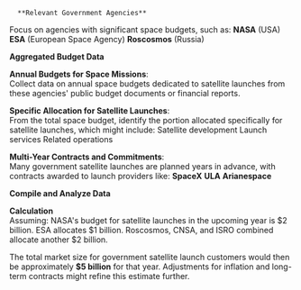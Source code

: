       **Relevant Government Agencies**  
Focus on agencies with significant space budgets, such as:
**NASA** (USA)
**ESA** (European Space Agency)
**Roscosmos** (Russia)

**Aggregated Budget Data**

**Annual Budgets for Space Missions**:  
  Collect data on annual space budgets dedicated to satellite launches from these agencies' public budget documents or financial reports.

**Specific Allocation for Satellite Launches**:  
  From the total space budget, identify the portion allocated specifically for satellite launches, which might include:
 Satellite development
 Launch services
 Related operations

**Multi-Year Contracts and Commitments**:  
  Many government satellite launches are planned years in advance, with contracts awarded to launch providers like:
 **SpaceX**
 **ULA**
 **Arianespace**

**Compile and Analyze Data**

**Calculation**  
Assuming:
NASA's budget for satellite launches in the upcoming year is $2 billion.
ESA allocates $1 billion.
Roscosmos, CNSA, and ISRO combined allocate another $2 billion.

The total market size for government satellite launch customers would then be approximately **$5 billion** for that year. Adjustments for inflation and long-term contracts might refine this estimate further.



